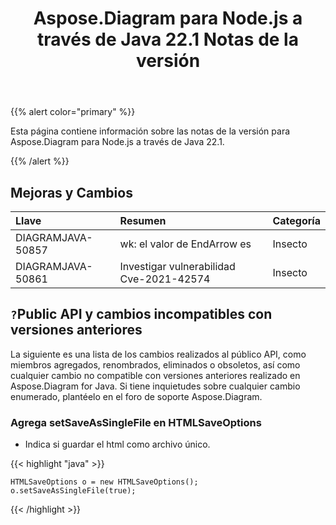 ﻿---
title: Aspose.Diagram para Node.js a través de Java 22.1 Notas de la versión
type: docs
weight: 27
url: /es/java/aspose-diagram-for-node-js-via-java-22-1-release-notes/
---
{{% alert color="primary" %}}

Esta página contiene información sobre las notas de la versión para Aspose.Diagram para Node.js a través de Java 22.1.

{{% /alert %}}
## **Mejoras y Cambios**

|**Llave**|**Resumen**|**Categoría**|
|:- |:- |:- |
|DIAGRAMJAVA-50857|wk: el valor de EndArrow es|Insecto|
|DIAGRAMJAVA-50861|Investigar vulnerabilidad Cve-2021-42574|Insecto|

## `?`**Public API y cambios incompatibles con versiones anteriores**
La siguiente es una lista de los cambios realizados al público API, como miembros agregados, renombrados, eliminados o obsoletos, así como cualquier cambio no compatible con versiones anteriores realizado en Aspose.Diagram for Java. Si tiene inquietudes sobre cualquier cambio enumerado, plantéelo en el foro de soporte Aspose.Diagram.

### **Agrega setSaveAsSingleFile en HTMLSaveOptions**
- Indica si guardar el html como archivo único.

{{< highlight "java" >}}

    HTMLSaveOptions o = new HTMLSaveOptions();    
    o.setSaveAsSingleFile(true);

{{< /highlight >}}


